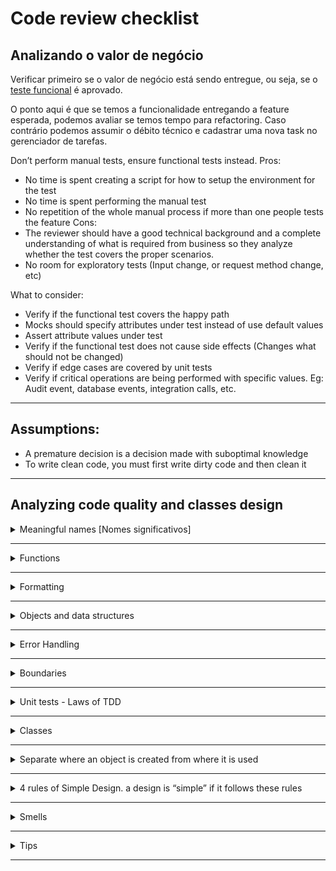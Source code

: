 # Code review checklist

## Analizando o valor de negócio
Verificar primeiro se o valor de negócio está sendo entregue, ou seja, se o [teste funcional](http://softwaretestingfundamentals.com/functional-testing/) é aprovado.

O ponto aqui é que se temos a funcionalidade entregando a feature esperada, podemos avaliar se temos tempo para refactoring. Caso contrário podemos assumir o débito técnico e cadastrar uma nova task no gerenciador de tarefas.

Don’t perform manual tests, ensure functional tests instead.
Pros:
* No time is spent creating a script for how to setup the environment for the test
* No time is spent performing the manual test
* No repetition of the whole manual process if more than one people tests the feature
Cons:
* The reviewer should have a good technical background and a complete understanding of what is required from business so they analyze whether the test covers the proper scenarios.
* No room for exploratory tests (Input change, or request method change, etc)

What to consider:
* Verify if the functional test covers the happy path
* Mocks should specify attributes under test instead of use default values
* Assert attribute values under test
* Verify if the functional test does not cause side effects (Changes what should not be changed)
* Verify if edge cases are covered by unit tests
* Verify if critical operations are being performed with specific values. Eg: Audit event, database events, integration calls, etc.

---

## Assumptions:
- A premature decision is a decision made with suboptimal knowledge
- To write clean code, you must first write dirty code and then clean it

---

## Analyzing code quality and classes design
<details>
  <summary>Meaningful names [Nomes significativos]</summary>
  
  - [ ] Os nomes escolhidos para variáveis, métodos, classes, etc; expressam realmente seu significado?
    - Exemplos de nomes de variáveis: `elapsedTimeInDays`, `daysSinceCreation`, `daysSinceModification`, `fileAgeInDays`;
  - [ ] Não faça append do tipo da variável ao seu nome. Ex: `shoppingCartItemsList`;
  - [ ] Consistência ao escolher nomes que tem conceitos similares;
  - [ ] Consistência ao, escolher nomes que tem conceitos similares
  - [ ] O tamanho do nome da variável deve corresponder ao seu escopo. Nome curto -> Escopo curto;
  - [ ] Consistência ao, escolher nomes que tem conceitos similares
  - [ ] Existem valores mágicos pelo código? Extraia constantes para tais situações;
  - [ ] Utilize nomes pronunciáveis e que sejam possíveis de serem procurados. Nada de `xbhqService`;
  - [ ] Utilize unencoded interfaces. `IShapeFactory` -> `ShapeFactory`, e então nas classes concrertas: `ShapeFactoryImp`;
  - [ ] Classes devem ser nomeadas com substantivos ou frases. Ex: `Customer`, `WikiPage`, `Account`, `AddressParser`. Evite nomes como `Manager`, `Processor`, or `Info`. O nome de uma classe não deve ser um verbo.
  - [ ] For constructor overload use factory method
  - [ ] Methods should have verbs
  - [ ] One word per concept. Don’t mix fetch, get, retrieve. Or add, create, increase. For the same concept.
  - [ ] Use computer science terms, algorithm names, pattern names, etc. Programmers will be reading the code
  - [ ] Add meaningful context. A variable named state does not give any context when received as a parameter. However if its name is addrState you’d know it it’s part of an address.
</details>

---

<details>
  <summary>Functions</summary>
  
  - [ ] Should be small
  - [ ] Should have one level of abstraction only so readers may tell whether a particular expression is an essential concept or a detail.
  - [ ] `If` statements should always be positive
  - [ ] Reading Code from Top to Bottom: The Stepdown Rule
  - [ ] We want the code to read like a top-down narrative. We want every function to be followed by those at the next level of abstraction so that we can read the program, descending one level of abstraction at a time as we read down the list of functions.
  - [ ] To say this differently, we want to be able to read the program as though it were a set of TO paragraphs, each of which is describing the current level of abstraction and referencing subsequent TO paragraphs at the next level down.
  - [ ] To include the setups and teardowns, we include setups, then we include the test page content, and then we include the teardowns.
  - [ ] To include the setups, we include the suite setup if this is a suite, then we include the regular setup.
  - [ ] To include the suite setup, we search the parent hierarchy for the “SuiteSetUp” page and add an include statement with the path of that page.
  - [ ] To search the parent. . .
  - [ ] Number of arguments:
  - [ ] zero (niladic)
  - [ ] one (monadic)
  - [ ] two (dyadic)
  - [ ] Three arguments (triadic) should be avoided where possible
  - [ ] More than three (polyadic) requires very special justification—and then shouldn’t be used anyway.
  - [ ] Don’t use output parameters (parameters that suffer changes within the function they are passed in)
  - [ ] No flag arguments
  - [ ] Functions should have no side effect
  - [ ] Watch out for temporal coupling (When there is a right moment to call a function, otherwise it would not work)
  - [ ] If a function must change the state of something, have it change the state of its own object
  - [ ] We should not have to check the function signature to understand what it does.
  - [ ] Command Query Separation: Functions should either do something or answer something. Not both.
  - [ ] Say we have a function to set a value to an attribute and return true if it succeeds. In our program it would be wrapped in an if condition. However we would not tell whether we’re checking the attribute was previously set then we do something (work as an adjective). Or if we can assign a value successfully (work as a verb). A solution to that is to separate the verification(Query) from the assignment(Command). And wrap the command inside an if statement verifying the Query in our program.
  - [ ] It's better to throw exceptions than returning error codes. By returning error codes we obligate the caller to handle the error immediately. Also it leads to many ‘if’ statements inside the command body.
  - [ ] By using exceptions we can, in our program, wrap the statement with a try catch block and handle error separately.
  - [ ] Extract the content of try catch blocks to functions.
</details>

---

<details>
  <summary>Formatting</summary>

  - [ ] Place closely related concepts.
  - [ ] Use empty lines to separate context
</details>

---

<details>
  <summary>Objects and data structures</summary>

  - [ ] Objects hide their data behind abstractions and expose functions that operate on that data. Whereas DataStructures expose their data and have no meaningful functions.
  - [ ] Procedural code (code using data structures) makes it easy to add new functions without changing the existing data structures. OO code, on the other hand, makes it easy to add new classes without changing existing functions. Procedural code makes it hard to add new data structures because all the functions must change. OO code makes it hard to add new functions because all the classes must change.
  - [ ] (See how to solve)Law of Demeter: a module should not know about the innards of the objects it manipulates. In other words, talk to friends, not to strangers.
  - [ ] Avoid train wracks: final String outputDir = ctxt.getOptions().getScratchDir().getAbsolutePath();
  - [ ] It’s better to split in variables
</details>

---

<details>
  <summary>Error Handling</summary>

  - [ ] Use unchecked exceptions. The main difference between checked and unchecked exception is that the checked exceptions are checked at compile-time while unchecked exceptions are checked at runtime.
  - [ ] Provide context with exceptions so we can track down where it came from
  - [ ] SPECIAL CASE PATTERN [Fowler].
  - [ ] Don’t Return Null, return special case types
</details>

---

<details>
  <summary>Boundaries</summary>

  - [ ] Learning tests: Tests to learn a new package/lib/api
  - [ ] Using code that does not exist yet:
  - [ ] Create an interface to represent that code, then create an implementation adapter to use the actual implementation, and also a fake implementation to use in tests.
  - [ ] See more about seams in [WELC]
</details>

---

<details>
  <summary>Unit tests - Laws of TDD</summary>

  - [ ] First Law You may not write production code until you have written a failing unit test
  - [ ] Second Law You may not write more of a unit test than is sufficient to fail, and not compiling is failing
  - [ ] Third Law You may not write more production code than is sufficient to pass the currently failing test
  - [ ] Single concept per test
  - [ ] Minimize the number of asserts per concept
  - [ ] Tests rules
  - [ ] Fast: Tests should be fast
  - [ ] Independent: Tests should not depend on each other
  - [ ] Repeatable: Tests should be repeatable in any environment
  - [ ] Self-validating: The tests should have a boolean output. Either they pass or fail.
  - [ ] Timely: The tests need to be written in a timely fashion. Unit tests should be written just before the production code that makes them pass. If you write tests after the production code, then you may find the production code to be hard to test
</details>

---

<details>
  <summary>Classes</summary>

  ### Structure
  - [ ] Variables
  - [ ] Static constants
  - [ ] Private static variables
  - [ ] Private instance variables
  - [ ] Private utilities called by a public function right after the public function itself

  ### Encapsulation
  - [ ] Hide as much as possible


  ### Design
  - [ ] Class size (Count responsibilities)
  - [ ] The name of a class should describe what responsibilities it fulfills
  - [ ] If we cannot derive a concise name for a class, then it’s likely too large
  - [ ] Organize your code for change
  - [ ] SRP
  - [ ] We should also be able to write a brief description of the class in about 25 words, without using the words “if,” “and,” “or,” or “but.”
  - [ ] Class or module should have one, and only one, reason to change
  - [ ] Do you want your tools organized into toolboxes with many small drawers each containing well-defined and well-labeled components? Or do you want a few drawers that you just toss everything into?
  - [ ] The goal is to organize it so that a developer knows where to look to find things and need only understand the directly affected complexity at any given time.
  - [ ] Cohesion
  - [ ] Classes should have few instance variables. Each of the methods of a class should manipulate one or more of those variables. In general the more variables a method manipulates the more cohesive that method is to its class. A class in which each variable is used by each method is maximally cohesive.
  - [ ] DIP
  - [ ] Depend on abstractions, not on details

</details>

---

<details>
  <summary>Separate where an object is created from where it is used</summary>

  - [ ] ‘Main’ module defines where it is created. It has the Factory Implementation of an abstraction in the Application module
  - [ ] ‘Application’ module defines where it is used and depends on an abstraction
</details>

---

<details>
  <summary>4 rules of Simple Design. a design is “simple” if it follows these rules</summary>

  - [ ] Runs all the tests
  - [ ] Contains no duplication
  - [ ] Expresses the intent of the programmer
  - [ ] Minimizes the number of classes and methods (lowest priority)
</details>

---

<details>
  <summary>Smells</summary>

  ### Environment
    - [ ] Build requires more than one step (single entry point)
    - [ ] Tests require more than one step
  
  ### Functions
    - [ ] Too many args
    - [ ] Output args
    - [ ] Flag args
</details>

---

<details>
  <summary>Tips</summary>

  ### General
- [ ] Obvious Behavior Is Unimplemented. We should not be surprised by the function for not doing expected operations
- [ ] Incorrect behavior on edge cases. Don’t rely on your intuition. Look for every boundary condition and write a test for it
- [ ] Overridden safeties
- [ ] Duplication. Find and eliminate duplication wherever you can
- [ ] Vertical separation
- [ ] Inconsistency. If you do something a certain way, do all similar things in the same way. This goes back to the principle of least surprise.
- [ ] Structure over Convention
- [ ] Enforce design decisions with structure over convention. Naming conventions are good, but they are inferior to structures that force compliance. For example, switch/cases with nicely named enumerations are inferior to base classes with abstract methods. No one is forced to implement the switch/case statement the same way each time; but the base classes do enforce that concrete classes have all abstract methods implemented.
- [ ] Encapsulate conditionals
- [ ] Don’t Be Arbitrary. Have a reason for the way you structure your code, and make sure that reason is communicated by the structure of the code
### Names
- [ ] Choose Names at the Appropriate Level of Abstraction. Don’t pick names that communicate implementation; choose names the reflect the level of abstraction of the class or function you are working in.
- [ ] Use Long Names for Long Scopes
- [ ] Names Should Describe Side-Effects. Ex: getFormattedValueOrEmpty
### Tests
- [ ] Use a Coverage Tool!
- [ ] Don’t Skip Trivial Tests
- [ ] An Ignored Test Is a Question about an Ambiguity
- [ ] Test Boundary Conditions
- [ ] Exhaustively Test Near Bugs
- [ ] Bugs tend to congregate. When you find a bug in a function, it is wise to do an exhaustive test of that function. You’ll probably find that the bug was not alone
</details>

---
